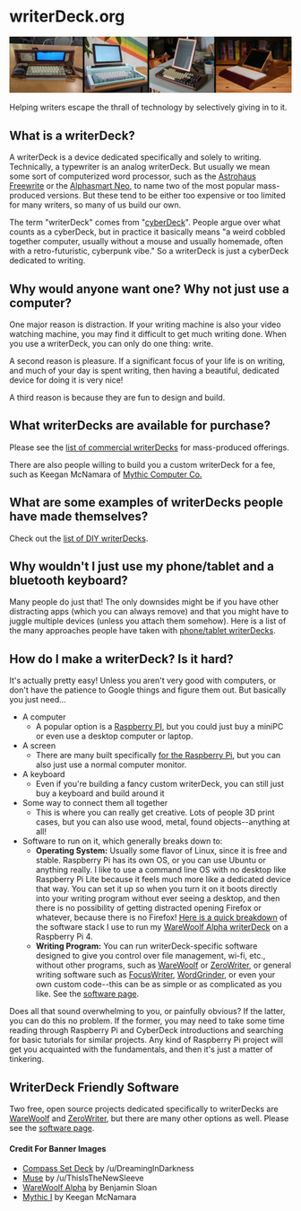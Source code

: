 # writerDeck.org
![banner of different writerdecks](/images/banner.jpg)

Helping writers escape the thrall of technology by selectively giving in to it.

## What is a writerDeck?

A writerDeck is a device dedicated specifically and solely to writing. Technically, a typewriter is an analog writerDeck. But usually we mean some sort of computerized word processor, such as the [Astrohaus Freewrite](https://getfreewrite.com/products/freewrite-smart-typewriter-3rd-gen) or the [Alphasmart Neo](https://duckduckgo.com/?q=alphasmart+neo&t=h_&iax=images&ia=images), to name two of the most popular mass-produced versions. But these tend to be either too expensive or too limited for many writers, so many of us build our own.

The term "writerDeck" comes from "[cyberDeck](https://www.reddit.com/r/cyberDeck/)". People argue over what counts as a cyberDeck, but in practice it basically means "a weird cobbled together computer, usually without a mouse and usually homemade, often with a retro-futuristic, cyberpunk vibe." So a writerDeck is just a cyberDeck dedicated to writing.

## Why would anyone want one? Why not just use a computer?

One major reason is distraction. If your writing machine is also your video watching machine, you may find it difficult to get much writing done. When you use a writerDeck, you can only do one thing: write.

A second reason is pleasure. If a significant focus of your life is on writing, and much of your day is spent writing, then having a beautiful, dedicated device for doing it is very nice!

A third reason is because they are fun to design and build.

## What writerDecks are available for purchase?

Please see the [list of commercial writerDecks](list-of-commercial-writerdecks.md) for mass-produced offerings.

There are also people willing to build you a custom writerDeck for a fee, such as Keegan McNamara of [Mythic Computer Co.](https://www.mythic.computer/)

## What are some examples of writerDecks people have made themselves?

Check out the [list of DIY writerDecks](list-of-diy-writerdecks.md).

## Why wouldn't I just use my phone/tablet and a bluetooth keyboard?

Many people do just that! The only downsides might be if you have other distracting apps (which you can always remove) and that you might have to juggle multiple devices (unless you attach them somehow). Here is a list of the many approaches people have taken with [phone/tablet writerDecks](list-of-tablet-writerdecks.md).

## How do I make a writerDeck? Is it hard?

It's actually pretty easy! Unless you aren't very good with computers, or don't have the patience to Google things and figure them out. But basically you just need...

- A computer
  - A popular option is a [Raspberry PI](https://www.raspberrypi.org/), but you could just buy a miniPC or even use a desktop computer or laptop.
- A screen
  - There are many built specifically [for the Raspberry Pi](https://www.pishop.us/product/official-raspberry-pi-7-touch-screen-display-with-10-finger-capacitive-touch/), but you can also just use a normal computer monitor.
- A keyboard
  - Even if you're building a fancy custom writerDeck, you can still just buy a keyboard and build around it
- Some way to connect them all together
  - This is where you can really get creative. Lots of people 3D print cases, but you can also use wood, metal, found objects--anything at all!
- Software to run on it, which generally breaks down to:
  - **Operating System:** Usually some flavor of Linux, since it is free and stable. Raspberry Pi has its own OS, or you can use Ubuntu or anything really. I like to use a command line OS with no desktop like Raspberry Pi Lite because it feels much more like a dedicated device that way. You can set it up so when you turn it on it boots directly into your writing program without ever seeing a desktop, and then there is no possibility of getting distracted opening Firefox or whatever, because there is no Firefox! [Here is a quick breakdown](creating-single-app-devices.md) of the software stack I use to run my [WareWoolf Alpha writerDeck](https://www.reddit.com/r/writerDeck/comments/vcfbrq/finished_my_warewoolf_writerdeck_a_singlepurpose/) on a Raspberry Pi 4.
  - **Writing Program:** You can run writerDeck-specific software designed to give you control over file management, wi-fi, etc., without other programs, such as [WareWoolf](https://github.com/brsloan/warewoolf) or [ZeroWriter](https://github.com/zerowriter/zerowriter1/tree/main), or general writing software such as [FocusWriter](https://gottcode.org/focuswriter/), [WordGrinder](http://cowlark.com/wordgrinder/index.html), or even your own custom code--this can be as simple or as complicated as you like. See the [software page](writerdeck-software.md).

Does all that sound overwhelming to you, or painfully obvious? If the latter, you can do this no problem. If the former, you may need to take some time reading through Raspberry Pi and CyberDeck introductions and searching for basic tutorials for similar projects. Any kind of Raspberry Pi project will get you acquainted with the fundamentals, and then it's just a matter of tinkering.

## WriterDeck Friendly Software

Two free, open source projects dedicated specifically to writerDecks are [WareWoolf](https://github.com/brsloan/warewoolf) and [ZeroWriter](https://github.com/zerowriter/zerowriter1/tree/main), but there are many other options as well. Please see the [software page](writerdeck-software.md).

#### Credit For Banner Images

* [Compass Set Deck](https://www.reddit.com/r/writerDeck/comments/11y4wpx/update/) by /u/DreamingInDarkness
* [Muse](https://www.reddit.com/r/writerDeck/comments/13l0zmx/finally_finished_my_writerdeck_i_call_it_the_muse/) by /u/ThisIsTheNewSleeve
* [WareWoolf Alpha](https://benjaminsloan.com/2022/06/14/warewoolf-alpha-a-single-purpose-writing-device-i-built/) by Benjamin Sloan
* [Mythic I](https://www.reddit.com/r/writerDeck/comments/125wqf4/i_wanted_a_beautiful_computer_and_couldnt_find/) by Keegan McNamara